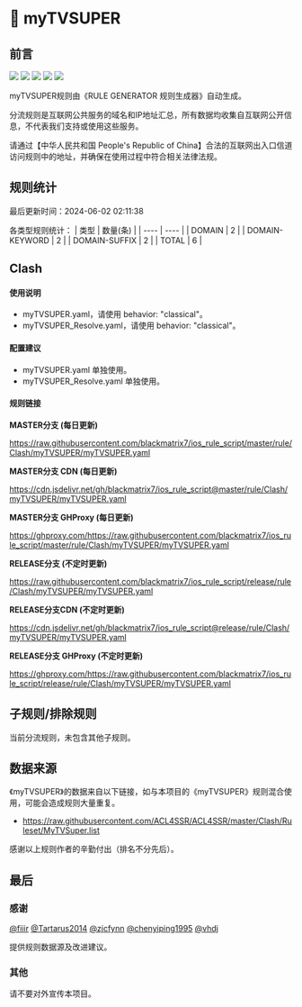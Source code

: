 # 🧸 myTVSUPER

## 前言

![](https://shields.io/badge/-移除重复规则-ff69b4) ![](https://shields.io/badge/-DOMAIN与DOMAIN--SUFFIX合并-green) ![](https://shields.io/badge/-DOMAIN--SUFFIX间合并-critical) ![](https://shields.io/badge/-DOMAIN--SUFFIX与DOMAIN--KEYWORD合并-blue) ![](https://shields.io/badge/-IP--CIDR(6)合并-blueviolet) 

myTVSUPER规则由《RULE GENERATOR 规则生成器》自动生成。

分流规则是互联网公共服务的域名和IP地址汇总，所有数据均收集自互联网公开信息，不代表我们支持或使用这些服务。

请通过【中华人民共和国 People's Republic of China】合法的互联网出入口信道访问规则中的地址，并确保在使用过程中符合相关法律法规。

## 规则统计

最后更新时间：2024-06-02 02:11:38

各类型规则统计：
| 类型 | 数量(条)  | 
| ---- | ----  |
| DOMAIN | 2  | 
| DOMAIN-KEYWORD | 2  | 
| DOMAIN-SUFFIX | 2  | 
| TOTAL | 6  | 


## Clash 

#### 使用说明
- myTVSUPER.yaml，请使用 behavior: "classical"。
- myTVSUPER_Resolve.yaml，请使用 behavior: "classical"。

#### 配置建议
- myTVSUPER.yaml 单独使用。
- myTVSUPER_Resolve.yaml 单独使用。

#### 规则链接
**MASTER分支 (每日更新)**

https://raw.githubusercontent.com/blackmatrix7/ios_rule_script/master/rule/Clash/myTVSUPER/myTVSUPER.yaml

**MASTER分支 CDN (每日更新)**

https://cdn.jsdelivr.net/gh/blackmatrix7/ios_rule_script@master/rule/Clash/myTVSUPER/myTVSUPER.yaml

**MASTER分支 GHProxy (每日更新)**

https://ghproxy.com/https://raw.githubusercontent.com/blackmatrix7/ios_rule_script/master/rule/Clash/myTVSUPER/myTVSUPER.yaml

**RELEASE分支 (不定时更新)**

https://raw.githubusercontent.com/blackmatrix7/ios_rule_script/release/rule/Clash/myTVSUPER/myTVSUPER.yaml

**RELEASE分支CDN (不定时更新)**

https://cdn.jsdelivr.net/gh/blackmatrix7/ios_rule_script@release/rule/Clash/myTVSUPER/myTVSUPER.yaml

**RELEASE分支 GHProxy (不定时更新)**

https://ghproxy.com/https://raw.githubusercontent.com/blackmatrix7/ios_rule_script/release/rule/Clash/myTVSUPER/myTVSUPER.yaml

## 子规则/排除规则


当前分流规则，未包含其他子规则。

## 数据来源

《myTVSUPER》的数据来自以下链接，如与本项目的《myTVSUPER》规则混合使用，可能会造成规则大量重复。

- https://raw.githubusercontent.com/ACL4SSR/ACL4SSR/master/Clash/Ruleset/MyTVSuper.list


感谢以上规则作者的辛勤付出（排名不分先后）。

## 最后

### 感谢

[@fiiir](https://github.com/fiiir) [@Tartarus2014](https://github.com/Tartarus2014) [@zjcfynn](https://github.com/zjcfynn) [@chenyiping1995](https://github.com/chenyiping1995) [@vhdj](https://github.com/vhdj)

提供规则数据源及改进建议。

### 其他

请不要对外宣传本项目。